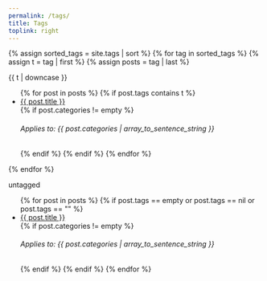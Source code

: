 ```yaml
---
permalink: /tags/
title: Tags
toplink: right
---
```


{% assign sorted_tags = site.tags | sort %}
{% for tag in sorted_tags %}
  {% assign t = tag | first %}
  {% assign posts = tag | last %}

{{ t | downcase }}
<ul>
{% for post in posts %}
  {% if post.tags contains t %}
  <li><a href="{{ post.url }}">{{ post.title }}</a></li>
  {% if post.categories != empty %}<h6>Applies to: {{ post.categories | array_to_sentence_string }}</h6>{% endif %}
  {% endif %}
{% endfor %}
</ul>
{% endfor %}

untagged
<ul>
{% for post in posts %}
  {% if post.tags == empty or post.tags == nil or post.tags == "" %}
  <li><a href="{{ post.url }}">{{ post.title }}</a></li>
  {% if post.categories != empty %}<h6>Applies to: {{ post.categories | array_to_sentence_string }}</h6>{% endif %}
  {% endif %}
{% endfor %}
</ul>
